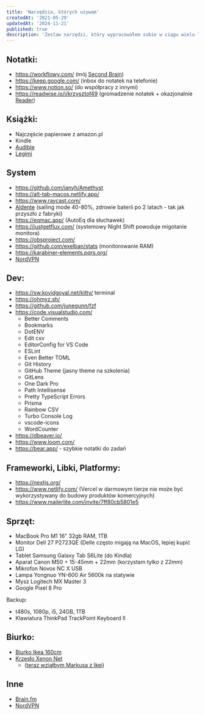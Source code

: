 ```yaml
---
title: 'Narzędzia, których używam'
createdAt: '2021-05-29'
updatedAt: '2024-11-21'
published: true
description: 'Zestaw narzędzi, który wypracowałem sobie w ciągu wielu lat testów.'
---
```


## Notatki:

- https://workflowy.com/ (mój [Second Brain](/second-brain/))
- https://keep.google.com/ (inbox do notatek na telefonie)
- https://www.notion.so/ (do współpracy z innymi)
- https://readwise.io/i/krzysztof49 (gromadzenie notatek + okazjonalnie [Reader](https://readwise.io/read))

## Książki:

- Najczęście papierowe z amazon.pl
- Kindle
- [Audible](https://audible.com)
- [Legimi](https://www.legimi.pl/kod/JSNUK/)

## System

- https://github.com/ianyh/Amethyst
- https://alt-tab-macos.netlify.app/
- https://www.raycast.com/
- [Aldente](https://apphousekitchen.com/) (sailing mode 40-80%, zdrowie baterii po 2 latach - tak jak przyszło z fabryki)
- https://eqmac.app/ (AutoEq dla słuchawek)
- https://justgetflux.com/ (systemowy Night Shift powoduje migotanie monitora)
- https://obsproject.com/
- https://github.com/exelban/stats (monitorowanie RAM)
- https://karabiner-elements.pqrs.org/
- [NordVPN](https://refer-nordvpn.com/QKcGPyclsxy)

## Dev:

- https://sw.kovidgoyal.net/kitty/ terminal
- https://ohmyz.sh/
- https://github.com/junegunn/fzf
- https://code.visualstudio.com/
  - Better Comments
  - Bookmarks
  - DotENV
  - Edit csv
  - EditorConfig for VS Code
  - ESLint
  - Even Better TOML
  - Git History
  - GitHub Theme (jasny theme na szkolenia)
  - GitLens
  - One Dark Pro
  - Path Intellisense
  - Pretty TypeScript Errors
  - Prisma
  - Rainbow CSV
  - Turbo Console Log
  - vscode-icons
  - WordCounter
- https://dbeaver.io/
- https://www.loom.com/
- https://bear.app/ - szybkie notatki do zadań

## Frameworki, Libki, Platformy:

- https://nextjs.org/
- https://www.netlify.com/ (Vercel w darmowym tierze nie może być wykorzystywany do budowy produktów komercyjnych)
- https://www.mailerlite.com/invite/7ff80cb5801e5

## Sprzęt:

- MacBook Pro M1 16" 32gb RAM, 1TB
- Monitor Dell 27 P2723QE (Delle często migają na MacOS, lepiej kupić LG)
- Tablet Samsung Galaxy Tab S6Lite (do Kindla)
- Aparat Canon M50 + 15-45mm + 22mm (korzystam tylko z 22mm)
- Mikrofon Novox NC X USB
- Lampa Yongnuo YN-600 Air 5600k na statywie
- Mysz Logitech MX Master 3
- Google Pixel 8 Pro

Backup:

- t480s, 1080p, i5, 24GB, 1TB
- Klawiatura ThinkPad TrackPoint Keyboard II

## Biurko:

- [Biurko Ikea 160cm](https://www.ikea.com/pl/pl/p/trotten-biurko-z-regulacja-wysokosci-bezowy-bialy-s29434130/)
- [Krzesło Xenon Net](https://www.profim.pl/produkty/kolekcja/xenon-net/model-obrotowy)
  - ([teraz wziąłbym Markusa z Ikei](https://www.ikea.com/pl/pl/p/markus-krzeslo-biurowe-vissle-ciemnoszary-70261150))

## Inne

- [Brain.fm](https://my.brain.fm/?promotionCode=promo_1KC6DhDxyvLufNfyZ264p2Za&name=Your%20First%20Month%20of%20Brain.fm%20Pro%20for%20$1&displayCost=1.00&description=You%27ve%20been%20referred!%20Get%201%20Month%20of%20Brain.fm%20Pro%20for%20$1&targetPlan=Monthly)
- [NordVPN](https://ref.nordvpn.com/QKcGPyclsxy)
